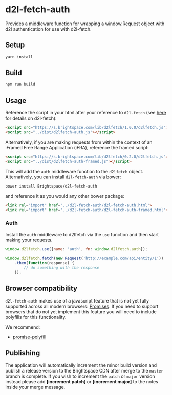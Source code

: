 # d2l-fetch-auth
Provides a middleware function for wrapping a window.Request object with d2l authentication for use with d2l-fetch.

## Setup

```sh
yarn install
```

## Build

```sh
npm run build
```

## Usage

Reference the script in your html after your reference to `d2l-fetch` (see [here](https://github.com/Brightspace/d2l-fetch) for details on d2l-fetch):

```html
<script src="https://s.brightspace.com/lib/d2lfetch/1.0.0/d2lfetch.js"></script>
<script src="../dist/d2lfetch-auth.js"></script>
```

Alternatively, if you are making requests from within the context of an iFramed Free Range Application (iFRA), reference the framed script:

```html
<script src="https://s.brightspace.com/lib/d2lfetch/0.2.0/d2lfetch.js"></script>
<script src="../dist/d2lfetch-auth-framed.js"></script>
```

This will add the `auth` middleware function to the `d2lfetch` object. Alternatively, you can install `d2l-fetch-auth` via bower:

```sh
bower install Brightspace/d2l-fetch-auth
```

and reference it as you would any other bower package:

```html
<link rel="import" href="../d2l-fetch-auth/d2l-fetch-auth.html">
<link rel="import" href="../d2l-fetch-auth/d2l-fetch-auth-framed.html">
```

### Auth

Install the `auth` middleware to d2lfetch via the `use` function and then start making your requests.

```js
window.d2lfetch.use({name: 'auth', fn: window.d2lfetch.auth});

window.d2lfetch.fetch(new Request('http://example.com/api/entity/1'))
	.then(function(response) {
		// do something with the response
	});
```

## Browser compatibility

`d2l-fetch-auth` makes use of a javascript feature that is not yet fully supported across all modern browsers: [Promises](https://developer.mozilla.org/en/docs/Web/JavaScript/Reference/Global_Objects/Promise). If you need to support browsers that do not yet implement this feature you will need to include polyfills for this functionality.

We recommend:

* [promise-polyfill](https://github.com/PolymerLabs/promise-polyfill/)

## Publishing

The application will automatically increment the minor build version and publish a release version to the Brightspace CDN after merge to the `master` branch is complete. If you wish to increment the `patch` or `major` version instead please add **[increment patch]** or **[increment major]** to the notes inside your merge message.
